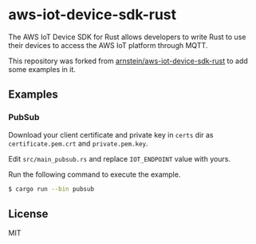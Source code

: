 # aws-iot-device-sdk-rust

The AWS IoT Device SDK for Rust allows developers to write Rust to use their devices to access the AWS IoT platform through MQTT.

This repository was forked from [arnstein/aws-iot-device-sdk-rust](https://github.com/arnstein/aws-iot-device-sdk-rust) to add some examples in it.

## Examples

### PubSub

Download your client certificate and private key in `certs` dir as `certificate.pem.crt` and `private.pem.key`.

Edit `src/main_pubsub.rs` and replace `IOT_ENDPOINT` value with yours.

Run the following command to execute the example.

```bash
$ cargo run --bin pubsub
```

## License

MIT
